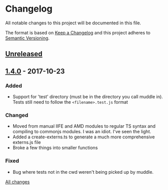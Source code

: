 # Changelog
All notable changes to this project will be documented in this file.

The format is based on [Keep a Changelog](http://keepachangelog.com/en/1.0.0/)
and this project adheres to [Semantic Versioning](http://semver.org/spec/v2.0.0.html).

## [Unreleased]

## [1.4.0] - 2017-10-23
### Added
- Support for 'test' directory (must be in the directory you call muddle in).  Tests still need to follow the `<filename>.test.js` format

### Changed
- Moved from manual IIFE and AMD modules to regular TS syntax and compiling to commonjs modules.  I was an idiot.  I've seen the light.
- Added a create-externs.ts to generate a much more comprehensive externs.js file
- Broke a few things into smaller functions

### Fixed
- Bug where tests not in the cwd weren't being picked up by muddle.


[All changes](https://github.com/jcjolley/muddler/compare/v1.3.5...v1.4.0)

[Unreleased]: https://github.com/jcjolley/muddler/compare/v1.4.0...HEAD
[1.4.0]: https://github.com/jcjolley/muddler/compare/v1.3.5...v1.4.0